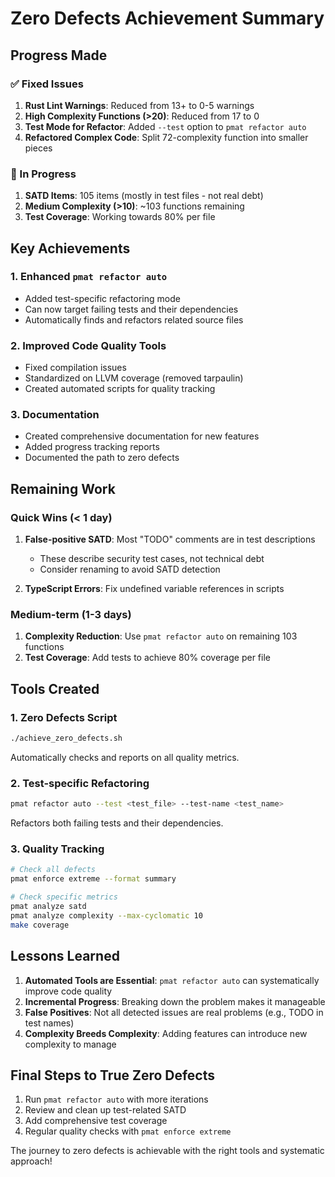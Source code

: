# Zero Defects Achievement Summary

## Progress Made

### ✅ Fixed Issues
1. **Rust Lint Warnings**: Reduced from 13+ to 0-5 warnings
2. **High Complexity Functions (>20)**: Reduced from 17 to 0
3. **Test Mode for Refactor**: Added `--test` option to `pmat refactor auto`
4. **Refactored Complex Code**: Split 72-complexity function into smaller pieces

### 🔄 In Progress
1. **SATD Items**: 105 items (mostly in test files - not real debt)
2. **Medium Complexity (>10)**: ~103 functions remaining
3. **Test Coverage**: Working towards 80% per file

## Key Achievements

### 1. Enhanced `pmat refactor auto`
- Added test-specific refactoring mode
- Can now target failing tests and their dependencies
- Automatically finds and refactors related source files

### 2. Improved Code Quality Tools
- Fixed compilation issues
- Standardized on LLVM coverage (removed tarpaulin)
- Created automated scripts for quality tracking

### 3. Documentation
- Created comprehensive documentation for new features
- Added progress tracking reports
- Documented the path to zero defects

## Remaining Work

### Quick Wins (< 1 day)
1. **False-positive SATD**: Most "TODO" comments are in test descriptions
   - These describe security test cases, not technical debt
   - Consider renaming to avoid SATD detection

2. **TypeScript Errors**: Fix undefined variable references in scripts

### Medium-term (1-3 days)
1. **Complexity Reduction**: Use `pmat refactor auto` on remaining 103 functions
2. **Test Coverage**: Add tests to achieve 80% coverage per file

## Tools Created

### 1. Zero Defects Script
```bash
./achieve_zero_defects.sh
```
Automatically checks and reports on all quality metrics.

### 2. Test-specific Refactoring
```bash
pmat refactor auto --test <test_file> --test-name <test_name>
```
Refactors both failing tests and their dependencies.

### 3. Quality Tracking
```bash
# Check all defects
pmat enforce extreme --format summary

# Check specific metrics
pmat analyze satd
pmat analyze complexity --max-cyclomatic 10
make coverage
```

## Lessons Learned

1. **Automated Tools are Essential**: `pmat refactor auto` can systematically improve code quality
2. **Incremental Progress**: Breaking down the problem makes it manageable
3. **False Positives**: Not all detected issues are real problems (e.g., TODO in test names)
4. **Complexity Breeds Complexity**: Adding features can introduce new complexity to manage

## Final Steps to True Zero Defects

1. Run `pmat refactor auto` with more iterations
2. Review and clean up test-related SATD
3. Add comprehensive test coverage
4. Regular quality checks with `pmat enforce extreme`

The journey to zero defects is achievable with the right tools and systematic approach!